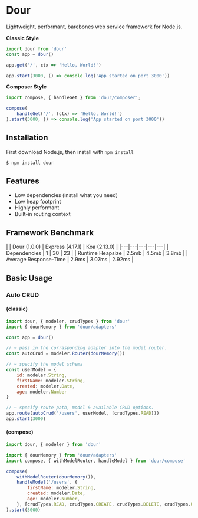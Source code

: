 # Dour
Lightweight, performant, barebones web service framework for Node.js.

__Classic Style__
```js
import dour from 'dour'
const app = dour()

app.get('/', ctx => 'Hello, World!')

app.start(3000, () => console.log('App started on port 3000'))
```

__Composer Style__
```js
import compose, { handleGet } from 'dour/composer';

compose(
    handleGet('/', (ctx) => 'Hello, World!')
).start(3000, () => console.log('App started on port 3000'))
```

## Installation
First download Node.js, then install with `npm install`
```bash
$ npm install dour
```

## Features
- Low dependencies (install what you need)
- Low heap footprint
- Highly performant
- Built-in routing context

## Framework Benchmark
|   | Dour (1.0.0)  | Express (4.17.1)  | Koa (2.13.0)  |
|---|---|---|---|---|
| Dependencies          | 1  | 30 | 23  | 
| Runtime Heapsize      | 2.5mb | 4.5mb | 3.8mb  |
| Average Response-Time  | 2.9ms  | 3.07ms  | 2.92ms  |

## Basic Usage
### Auto CRUD
#### (classic)
```js
import dour, { modeler, crudTypes } from 'dour'
import { dourMemory } from 'dour/adapters'

const app = dour() 

// ~ pass in the corrasponding adapter into the model router.
const autoCrud = modeler.Router(dourMemory())

// ~ specify the model schema
const userModel = {
    id: modeler.String,
    firstName: modeler.String,
    created: modeler.Date,
    age: modeler.Number
}

// ~ specify route path, model & available CRUD options.
app.route(autoCrud('/users', userModel, [crudTypes.READ]))
app.start(3000)
```

#### (compose)
```js
import dour, { modeler } from 'dour'

import { dourMemory } from 'dour/adapters'
import compose, { withModelRouter, handleModel } from 'dour/compose'

compose(
    withModelRouter(dourMemory()),
    handleModel('/users', {
        firstName: modeler.String,
        created: modeler.Date,
        age: modeler.Number,
    }, [crudTypes.READ, crudTypes.CREATE, crudTypes.DELETE, crudTypes.UPDATE]),
).start(3000)

```